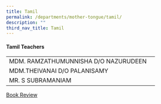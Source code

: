 ```yaml
---
title: Tamil
permalink: /departments/mother-tongue/tamil/
description: ""
third_nav_title: Tamil
---
```

<h4><strong>Tamil Teachers</strong></h4>
<table style="width: 405px;" border="0" cellspacing="0" cellpadding="0"><colgroup><col width="64" /></colgroup>
<tbody>
<tr>
<td class="xl63" style="width: 401px;" height="20">MDM. RAMZATHUMUNNISHA D/O NAZURUDEEN</td>
</tr>
<tr>
<td class="xl63" style="width: 401px;" height="20">MDM.THEIVANAI D/O PALANISAMY</td>
</tr>
<tr>
<td style="width: 401px;" height="20">MR. S SUBRAMANIAM</td>
</tr>
</tbody>
</table>
<p><a href="https://forms.gle/NbnvZAgoZ9rDAS7w5">Book Review</a></p>